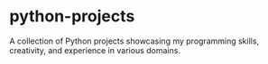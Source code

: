 # python-projects
A collection of Python projects showcasing my programming skills, creativity, and experience in various domains.
